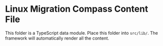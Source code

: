 # Linux Migration Compass Content File
This folder is a TypeScript data module. Place this folder into `src/lib/`. The framework will automatically render all the content.
